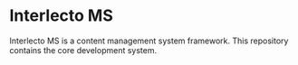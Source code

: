 # Interlecto MS

Interlecto MS is a content management system framework.
This repository contains the core development system.
